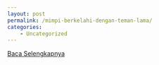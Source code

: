 ```yaml
---
layout: post
permalink: /mimpi-berkelahi-dengan-teman-lama/
categories:
    - Uncategorized
---
```


[Baca Selengkapnya](/04)